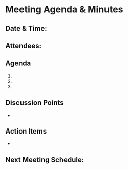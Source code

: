 
# Meeting Agenda & Minutes

## Date & Time:

## Attendees:

## Agenda
1. 
2. 
3. 

## Discussion Points
- 

## Action Items
- 

## Next Meeting Schedule:

